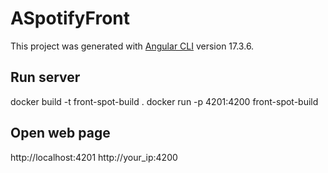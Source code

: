 # ASpotifyFront

This project was generated with [Angular CLI](https://github.com/angular/angular-cli) version 17.3.6.

## Run server

docker build -t front-spot-build .
docker run -p 4201:4200 front-spot-build

## Open web page

http://localhost:4201
http://your_ip:4200